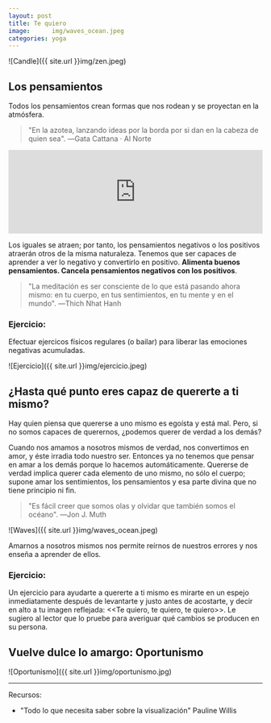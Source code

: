 ```yaml
---
layout: post
title: Te quiero
image:      img/waves_ocean.jpeg
categories: yoga
---
```


![Candle]({{ site.url }}img/zen.jpeg)

## Los pensamientos
Todos los pensamientos crean formas que nos rodean y se proyectan en la atmósfera. 

> "En la azotea, lanzando ideas por la borda por si dan en la cabeza de quien sea". ―Gata Cattana · Al Norte

<iframe width="100%" height="166" scrolling="no" frameborder="no" allow="autoplay" src="https://w.soundcloud.com/player/?url=https%3A//api.soundcloud.com/tracks/123580656&color=%23242928&auto_play=false&hide_related=false&show_comments=true&show_user=true&show_reposts=false&show_teaser=true"></iframe>


Los iguales se atraen; por tanto, los pensamientos negativos o los positivos atraerán otros de la misma naturaleza. Tenemos que ser capaces de aprender a ver lo negativo y convertirlo en positivo. **Alimenta buenos pensamientos. Cancela pensamientos negativos con los positivos**.

> "La meditación es ser consciente de lo que está pasando ahora mismo: en tu cuerpo, en tus sentimientos, en tu mente y en el mundo". ―Thich Nhat Hanh

### Ejercicio:
Efectuar ejercicos físicos regulares (o bailar) para liberar las emociones negativas acumuladas.


![Ejercicio]({{ site.url }}img/ejercicio.jpeg)

## ¿Hasta qué punto eres capaz de quererte a ti mismo?
Hay quien piensa que quererse a uno mismo es egoísta y está mal. Pero, si no somos capaces de querernos, ¿podemos querer de verdad a los demás?

Cuando nos amamos a nosotros mismos de verdad, nos convertimos en amor, y éste irradia todo nuestro ser. Entonces ya no tenemos que pensar en amar a los demás porque lo hacemos automáticamente. Quererse de verdad implica querer cada elemento de uno mismo, no sólo el cuerpo; supone amar los sentimientos, los pensamientos y esa parte divina que no tiene principio ni fin. 

> "Es fácil creer que somos olas y olvidar que también somos el océano". ―Jon J. Muth


![Waves]({{ site.url }}img/waves_ocean.jpeg)

Amarnos a nosotros mismos nos permite reírnos de nuestros errores y nos enseña a aprender de ellos.

### Ejercicio:
Un ejercicio para ayudarte a quererte a ti mismo es mirarte en un espejo inmediatamente después de levantarte y justo antes de acostarte, y decir en alto a tu imagen reflejada: <<Te quiero, te quiero, te quiero>>. Le sugiero al lector que lo pruebe para averiguar qué cambios se producen en su persona.

## Vuelve dulce lo amargo: Oportunismo

![Oportunismo]({{ site.url }}img/oportunismo.jpg)

__________


Recursos: 
- "Todo lo que necesita saber sobre la visualización" Pauline Willis
